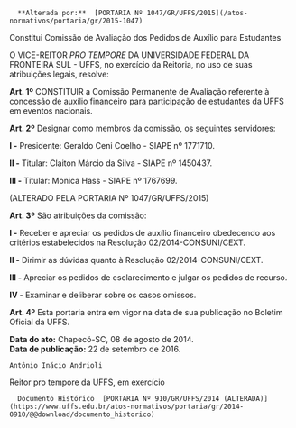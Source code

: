      **Alterada por:**  [PORTARIA Nº 1047/GR/UFFS/2015](/atos-normativos/portaria/gr/2015-1047) 

   Constitui Comissão de Avaliação dos Pedidos de Auxílio para Estudantes  

O VICE-REITOR *PRO TEMPORE* DA UNIVERSIDADE FEDERAL DA FRONTEIRA SUL - UFFS, no exercício da Reitoria, no uso de suas atribuições legais, resolve:

 **Art. 1º** CONSTITUIR a Comissão Permanente de Avaliação referente à concessão de auxílio financeiro para participação de estudantes da UFFS em eventos nacionais.

 **Art. 2º** Designar como membros da comissão, os seguintes servidores:

 **I -** Presidente: Geraldo Ceni Coelho - SIAPE nº 1771710.

 **II -** Titular: Claiton Márcio da Silva - SIAPE nº 1450437.

 **III -** Titular: Monica Hass - SIAPE nº 1767699.

 (ALTERADO PELA PORTARIA Nº 1047/GR/UFFS/2015)

 **Art. 3º** São atribuições da comissão:

 **I -** Receber e apreciar os pedidos de auxílio financeiro obedecendo aos critérios estabelecidos na Resolução 02/2014-CONSUNI/CEXT.

 **II -** Dirimir as dúvidas quanto à Resolução 02/2014-CONSUNI/CEXT.

 **III -** Apreciar os pedidos de esclarecimento e julgar os pedidos de recurso.

 **IV -** Examinar e deliberar sobre os casos omissos.

 **Art. 4º** Esta portaria entra em vigor na data de sua publicação no Boletim Oficial da UFFS.

  

   **Data do ato:** Chapecó-SC, 08 de agosto de 2014.   
 **Data de publicação:**  22 de setembro de 2016. 

    Antônio Inácio Andrioli   
 Reitor pro tempore da UFFS, em exercício 

      Documento Histórico  [PORTARIA Nº 910/GR/UFFS/2014 (ALTERADA)](https://www.uffs.edu.br/atos-normativos/portaria/gr/2014-0910/@@download/documento_historico)     
      